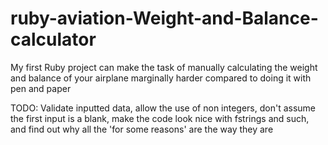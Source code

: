 # ruby-aviation-Weight-and-Balance-calculator
My first Ruby project can make the task of manually calculating the weight and balance of your airplane marginally harder compared to doing it with pen and paper




TODO: Validate inputted data, allow the use of non integers,    don't assume the first input is a blank, make the code look nice with fstrings and such, and find out why all the 'for some reasons' are the way they are
